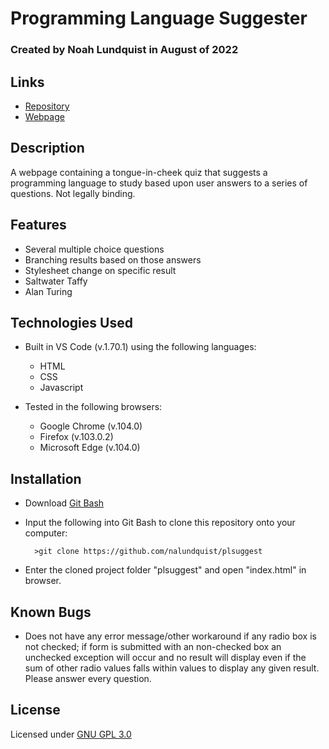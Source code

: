 # Programming Language Suggester

### Created by Noah Lundquist in August of 2022

## Links

* [Repository](https://github.com/nalundquist/plsuggest)
* [Webpage](https://nalundquist.github.io/plsuggest)

## Description

A webpage containing a tongue-in-cheek quiz that suggests a programming language to study based upon user answers to a series of questions.  Not legally binding.

## Features

* Several multiple choice questions
* Branching results based on those answers
* Stylesheet change on specific result
* Saltwater Taffy
* Alan Turing

## Technologies Used

* Built in VS Code (v.1.70.1) using the following languages:
	* HTML
	* CSS
	* Javascript

* Tested in the following browsers:
	* Google Chrome (v.104.0)
	* Firefox (v.103.0.2)
	* Microsoft Edge (v.104.0)

## Installation

* Download [Git Bash](https://git-scm.com/downloads)
* Input the following into Git Bash to clone this repository onto your computer:

		>git clone https://github.com/nalundquist/plsuggest

* Enter the cloned project folder "plsuggest" and open "index.html" in browser.

## Known Bugs

* Does not have any error message/other workaround if any radio box is not checked; if form is submitted with an non-checked box an unchecked exception will occur and no result will display even if the sum of other radio values falls within values to display any given result.  Please answer every question.

## License

Licensed under [GNU GPL 3.0](https://www.gnu.org/licenses/gpl-3.0.en.html)